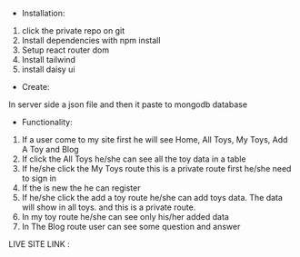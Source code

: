 - Installation:

1. click the private repo on git
2. Install dependencies with npm install
3. Setup react router dom
4. Install tailwind
5. install daisy ui

- Create:

In server side a json file and then it paste to mongodb database

- Functionality:

1. If a user come to my site first he will see Home, All Toys, My Toys, Add A Toy and Blog
2. If click the All Toys he/she can see all the toy data in a table
3. If he/she click the My Toys route this is a private route first he/she need to sign in 
4. If the is new the he can register 
5. If he/she click the add a toy route he/she can add toys data. The data will show in all toys. and this is a private route. 
6. In my toy route he/she can see only his/her added data   
7. In The Blog route user can see some question and answer


LIVE SITE LINK : 